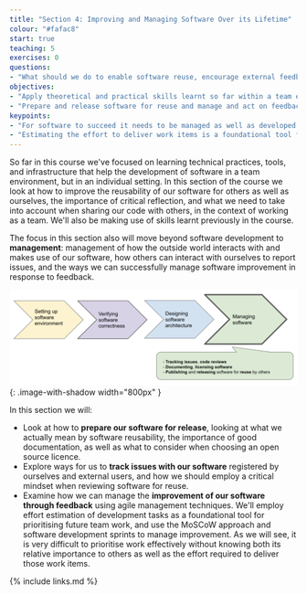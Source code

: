 ```yaml
---
title: "Section 4: Improving and Managing Software Over its Lifetime"
colour: "#fafac8"
start: true
teaching: 5
exercises: 0
questions:
- "What should we do to enable software reuse, encourage external feedback, and act on it?"
objectives:
- "Apply theoretical and practical skills learnt so far within a team environment"
- "Prepare and release software for reuse and manage and act on feedback to improvement it"
keypoints:
- "For software to succeed it needs to be managed as well as developed."
- "Estimating the effort to deliver work items is a foundational tool for prioritising that work."
---
```


So far in this course we've focused on learning technical practices, tools, and infrastructure that help the development of software in a team environment, but in an individual setting. In this section of the course we look at how to improve the reusability of our software for others as well as ourselves, the importance of critical reflection, and what we need to take into account when sharing our code with others, in the context of working as a team. We'll also be making use of skills learnt previously in the course.

The focus in this section also will move beyond software development to **management**: management of how the outside world interacts with and makes use of our software, how others can interact with ourselves to report issues, and the ways we can successfully manage software improvement in response to feedback.

![Managing software](../fig/section4-overview.png){: .image-with-shadow width="800px" }

In this section we will:

- Look at how to **prepare our software for release**, looking at what we actually mean by software reusability, the importance of good documentation, as well as what to consider when choosing an open source licence.
- Explore ways for us to **track issues with our software** registered by ourselves and external users, and how we should employ a critical mindset when reviewing software for reuse.
- Examine how we can manage the **improvement of our software through feedback** using agile management techniques. We'll employ effort estimation of development tasks as a foundational tool for prioritising future team work, and use the MoSCoW approach and software development sprints to manage improvement. As we will see, it is very difficult to prioritise work effectively without knowing both its relative importance to others as well as the effort required to deliver those work items.

{% include links.md %}
